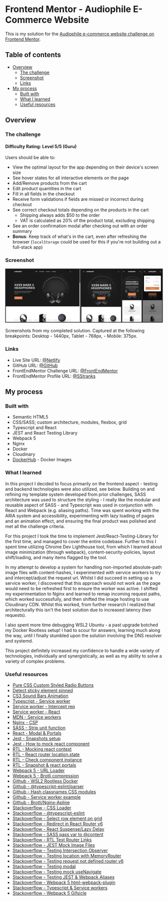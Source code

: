 # Frontend Mentor - Audiophile E-Commerce Website

This is my solution for the [Audiophile e-commerce website challenge on Frontend Mentor](https://www.frontendmentor.io/challenges/audiophile-ecommerce-website-C8cuSd_wx).

## Table of contents

- [Overview](#overview)
  - [The challenge](#the-challenge)
  - [Screenshot](#screenshot)
  - [Links](#links)
- [My process](#my-process)
  - [Built with](#built-with)
  - [What I learned](#what-i-learned)
  - [Useful resources](#useful-resources)

## Overview

### The challenge

#### Difficulty Rating: Level 5/5 (Guru)

Users should be able to:

- View the optimal layout for the app depending on their device's screen size
- See hover states for all interactive elements on the page
- Add/Remove products from the cart
- Edit product quantities in the cart
- Fill in all fields in the checkout
- Receive form validations if fields are missed or incorrect during checkout
- See correct checkout totals depending on the products in the cart
  - Shipping always adds $50 to the order
  - VAT is calculated as 20% of the product total, excluding shipping
- See an order confirmation modal after checking out with an order summary
- **Bonus**: Keep track of what's in the cart, even after refreshing the browser (`localStorage` could be used for this if you're not building out a full-stack app)

### Screenshot

![](./screenshot.jpg)

Screenshots from my completed solution. Captured at the following breakpoints: Desktop - 1440px, Tablet - 768px, - Mobile: 375px.

### Links

- Live Site URL: [@Netlify]()
- GitHub URL: [@GitHub](https://github.com/SStranks/MyFirstRepository/tree/master/FrontEndMentor/37_audiophile_ecommerce)
- FrontEndMentor Challenge URL: [@FrontEndMentor](https://www.frontendmentor.io/challenges/audiophile-ecommerce-website-C8cuSd_wx)
- FrontEndMentor Profile URL: [@SStranks](https://www.frontendmentor.io/profile/SStranks)

## My process

### Built with

- Semantic HTML5
- CSS/SASS; custom architecture, modules, flexbox, grid
- Typescript and React
- JEST and React Testing Library
- Webpack 5
- Nginx
- Docker
- Cloudinary
- [DockerHub](https://hub.docker.com/) - Docker Images

### What I learned

In this project I decided to focus primarily on the frontend aspect - testing and backend technologies were also utilized, see below. Building on and refining my template system developed from prior challenges, SASS architecture was used to structure the styling - I really like the modular and reusable aspect of SASS - and Typescript was used in conjunction with React and Webpack (e.g. aliasing paths). Time was spent working with the ARIA system and accessibility, experimenting with lazy loading of pages and an animation effect, and ensuring the final product was polished and met all the challenge criteria.

For this project I took the time to implement Jest/React-Testing-Library for the first time, and managed to cover the entire codebase. Further to this I spent time utilizing Chrome Dev Lighthouse tool, from which I learned about image minimization (through webpack), content-security-policies, layout shift/loading, and many items flagged by the tool.

In my attempt to develop a system for handling non-imported absolute-path image files with content-hashes, I experimented with service workers to try and intercept/adjust the request url. Whilst I did succeed in setting up a service worker, I discovered that this approach would not work as the page would need to be refreshed first to ensure the worker was active. I shifted my experimentation to Nginx and learned to remap incoming request paths, which worked successfully, and then shifted the image hosting to use Cloudinary CDN. Whilst this worked, from further research I realized that architecturally this isn't the best solution due to increased latency (two requests).

I also spent more time debugging WSL2 Ubuntu - a past upgrade botched my Docker Rootless setup! I had to scour for answers, learning much along the way, until I finally stumbled upon the solution involving the DNS resolver and systemd.

This project definitely increased my confidence to handle a wide variety of technologies, individually and synergistically, as well as my ability to solve a variety of complex problems.

### Useful resources

- [Pure CSS Custom Styled Radio Buttons](https://moderncss.dev/pure-css-custom-styled-radio-buttons/)
- [Detect sticky element pinned](https://css-tricks.com/how-to-detect-when-a-sticky-element-gets-pinned/)
- [CS3 Sound Bars Animation](https://codepen.io/jackrugile/pen/nryeoA)
- [Typescript - Service worker](https://www.devextent.com/create-service-worker-typescript/)
- [Service worker - Intercept req](https://medium.com/@maulanamaleek/intercept-http-request-using-serviceworker-b6ef23f97d1f)
- [Service worker - React](https://medium.com/@foyemc/implementation-of-service-worker-using-reactjs-application-to-build-pwa-6366fd9a0527)
- [MDN - Service workers](https://developer.mozilla.org/en-US/docs/Web/API/Service_Worker_API/Using_Service_Workers)
- [Nginx - CSP](https://content-security-policy.com/examples/google-fonts/)
- [SASS - Strip unit function](https://css-tricks.com/snippets/sass/strip-unit-function/)
- [React - Modal & Portals](https://blog.logrocket.com/build-modal-with-react-portals/)
- [Jest - Snapshots setup](https://dev.to/crobinson42/custom-jest-snapshots-directory-setup-41hp)
- [Jest - How to mock react component](https://robertmarshall.dev/blog/how-to-mock-a-react-component-in-jest/)
- [RTL - Mocking react context](https://polvara.me/posts/mocking-context-with-react-testing-library)
- [RTL - React router location.state](https://dev.to/wolverineks/react-router-testing-location-state-33fo)
- [RTL - Check component instance](https://github.com/testing-library/react-testing-library/issues/251)
- [RTL - Snapshot & react portals](https://medium.com/@amanverma.dev/mocking-create-portal-to-utilize-react-test-renderer-in-writing-snapshot-uts-c49773c88acd)
- [Webpack 5 - URL Loader](https://webpack.js.org/loaders/css-loader/#url)
- [Webpack 5 - Brotli compression](https://tech.groww.in/enable-brotli-compression-in-webpack-with-fallback-to-gzip-397a57cf9fc6)
- [Github - WSL2 Rootless Docker](https://github.com/microsoft/WSL/issues/10152)
- [Github - @typescript-eslint/parser](https://github.com/typescript-eslint/typescript-eslint/issues/3517)
- [Github - Hash classnames CSS modules](https://github.com/webpack-contrib/css-loader/issues/733)
- [Github - Service worker example](https://github.com/mdn/dom-examples/blob/main/service-worker/simple-service-worker/sw.js)
- [Github - Brotli/Nginx-Apline](https://github.com/nginxinc/docker-nginx/issues/371)
- [Stackoverflow - CSS Loader](https://stackoverflow.com/a/69884638/20274651)
- [Stackoverflow - @typescript-eslint](https://stackoverflow.com/questions/62535621/typescript-casting-with-babel-eslint-parsing)
- [Stackoverflow - Select row element on grid](https://stackoverflow.com/questions/71539575/css-select-row-element-on-grid)
- [Stackoverflow - Redirect in React Router v6](https://stackoverflow.com/questions/69868956/how-can-i-redirect-in-react-router-v6)
- [Stackoverflow - React Suspense/Lazy Delay](https://stackoverflow.com/questions/54158994/react-suspense-lazy-delay/61598220#61598220)
- [Stackoverflow - SASS pass var to @content](https://stackoverflow.com/a/57582277/20274651)
- [Stackoverflow - RTL Test Router Links](https://stackoverflow.com/questions/61869886/simplest-test-for-react-routers-link-with-testing-library-react)
- [Stackoverflow - JEST Mock Image Files](https://stackoverflow.com/a/54513338/20274651)
- [Stackoverflow - Testing Intersection Observer](https://stackoverflow.com/a/58651649/20274651)
- [Stackoverflow - Testing location with MemoryRouter](https://stackoverflow.com/a/73730116/20274651)
- [Stackoverflow - Testing request not defined router v6](https://stackoverflow.com/questions/74497916/referenceerror-request-is-not-defined-when-testing-with-react-router-v6-4?noredirect=1&lq=1)
- [Stackoverflow - Testing modal](https://stackoverflow.com/a/73616454/20274651)
- [Stackoverflow - Testing mock useNavigate](https://stackoverflow.com/a/66901155/20274651)
- [Stackoverflow - Testing JEST & Webpack Aliases](https://stackoverflow.com/questions/42629925/testing-with-jest-and-webpack-aliases)
- [Stackoverflow - Webpack 5 html-webpack-plugin](https://stackoverflow.com/a/56295889/20274651)
- [Stackoverflow - Typescript & Service workers](https://stackoverflow.com/questions/56356655/structuring-a-typescript-project-with-workers/56374158#56374158)
- [Stackoverflow - Webpack 5 Gifsicle](https://stackoverflow.com/a/65497967)

